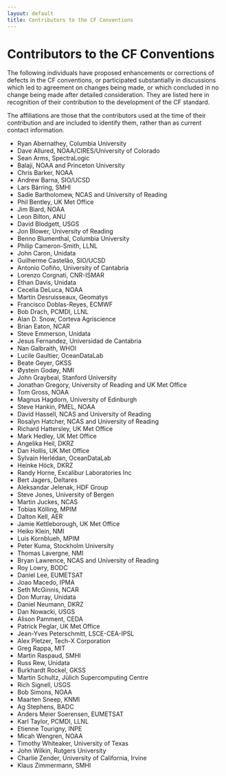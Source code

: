 ```yaml
---
layout: default
title: Contributors to the CF Conventions
---
```


# Contributors to the CF Conventions

The following individuals have proposed enhancements or corrections of defects in the CF conventions, or participated substantially in discussions which led to agreement on changes being made, or which concluded in no change being made after detailed consideration.
They are listed here in recognition of their contribution to the development of the CF standard.

The affiliations are those that the contributors used at the time of their contribution and are included to identify them, rather than as current contact information.

- Ryan Abernathey, Columbia University
- Dave Allured, NOAA/CIRES/University of Colorado
- Sean Arms, SpectraLogic
- Balaji, NOAA and Princeton University
- Chris Barker, NOAA
- Andrew Barna, SIO/UCSD
- Lars Bärring, SMHI
- Sadie Bartholomew, NCAS and University of Reading
- Phil Bentley, UK Met Office
- Jim Biard, NOAA
- Leon Bilton, ANU
- David Blodgett, USGS
- Jon Blower, University of Reading
- Benno Blumenthal, Columbia University
- Philip Cameron-Smith, LLNL
- John Caron, Unidata
- Guilherme Castelão, SIO/UCSD
- Antonio Cofiño, University of Cantabria
- Lorenzo Corgnati, CNR-ISMAR
- Ethan Davis, Unidata
- Cecelia DeLuca, NOAA
- Martin Desruisseaux, Geomatys
- Francisco Doblas-Reyes, ECMWF
- Bob Drach, PCMDI, LLNL
- Alan D. Snow, Corteva Agriscience
- Brian Eaton, NCAR
- Steve Emmerson, Unidata
- Jesus Fernandez, Universidad de Cantabria
- Nan Galbraith, WHOI
- Lucile Gaultier, OceanDataLab
- Beate Geyer, GKSS
- Øystein Godøy, NMI
- John Graybeal, Stanford University
- Jonathan Gregory, University of Reading and UK Met Office
- Tom Gross, NOAA
- Magnus Hagdorn, University of Edinburgh
- Steve Hankin, PMEL, NOAA
- David Hassell, NCAS and University of Reading
- Rosalyn Hatcher, NCAS and University of Reading
- Richard Hattersley, UK Met Office
- Mark Hedley, UK Met Office
- Angelika Heil, DKRZ
- Dan Hollis, UK Met Office
- Sylvain Herlédan, OceanDataLab
- Heinke Höck, DKRZ
- Randy Horne, Excalibur Laboratories Inc
- Bert Jagers, Deltares
- Aleksandar Jelenak, HDF Group
- Steve Jones, University of Bergen
- Martin Juckes, NCAS
- Tobias Kölling, MPIM
- Dalton Kell, AER
- Jamie Kettleborough, UK Met Office
- Heiko Klein, NMI
- Luis Kornblueh, MPIM
- Peter Kuma, Stockholm University
- Thomas Lavergne, NMI
- Bryan Lawrence, NCAS and University of Reading
- Roy Lowry, BODC
- Daniel Lee, EUMETSAT
- Joao Macedo, IPMA
- Seth McGinnis, NCAR
- Don Murray, Unidata
- Daniel Neumann, DKRZ
- Dan Nowacki, USGS
- Alison Pamment, CEDA
- Patrick Peglar, UK Met Office
- Jean-Yves Peterschmitt, LSCE-CEA-IPSL
- Alex Pletzer, Tech-X Corporation
- Greg Rappa, MIT
- Martin Raspaud, SMHI
- Russ Rew, Unidata
- Burkhardt Rockel, GKSS
- Martin Schultz, Jülich Supercomputing Centre
- Rich Signell, USGS
- Bob Simons, NOAA
- Maarten Sneep, KNMI
- Ag Stephens, BADC
- Anders Meier Soerensen, EUMETSAT
- Karl Taylor, PCMDI, LLNL
- Etienne Tourigny, INPE
- Micah Wengren, NOAA
- Timothy Whiteaker, University of Texas
- John Wilkin, Rutgers University
- Charlie Zender, University of California, Irvine
- Klaus Zimmermann, SMHI
